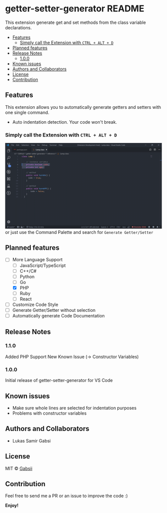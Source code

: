 # getter-setter-generator README

This extension generate get and set methods from the class variable declarations.

  - [Features](#features)
    - [Simply call the Extension with `CTRL + ALT + D`](#simply-call-the-extension-with-ctrl--alt--d)
  - [Planned features](#planned-features)
  - [Release Notes](#release-notes)
    - [1.0.0](#100)
  - [Known issues](#known-issues)
  - [Authors and Collaborators](#authors-and-collaborators)
  - [License](#license)
  - [Contribution](#contribution)

## Features

This extension allows you to automatically generate getters and setters with one single command.

* Auto indentation detection. Your code won't break.

### Simply call the Extension with `CTRL + ALT + D`
![Generate Getter/Setter](docs/getter_setter.gif)
or just use the Command Palette and search for `Generate Getter/Setter`

## Planned features

- [ ] More Language Support
  - [ ] JavaScript/TypeScript
  - [ ] C++/C#
  - [ ] Python
  - [ ] Go
  - [X] PHP
  - [ ] Ruby
  - [ ] React
- [ ] Customize Code Style
- [ ] Generate Getter/Setter without selection
- [ ] Automatically generate Code Documentation

## Release Notes

### 1.1.0

Added PHP Support
New Known Issue (-> Constructor Variables)

### 1.0.0

Initial release of getter-setter-generator for VS Code

## Known issues

- Make sure whole lines are selected for indentation purposes
- Problems with constructor variables  

## Authors and Collaborators

* Lukas Samir Gabsi

## License
MIT © [Gabsii](https://github.com/Gabsii)

## Contribution
Feel free to send me a PR or an issue to improve the code :)

**Enjoy!**
